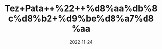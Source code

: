 ---
title: 'Tez+Pata++%22++%d8%aa%db%8c%d8%b2+%d9%be%d8%a7%d8%aa'
date: '2022-11-24' 
metatag: '' 
inventory: '0' 
draft: false 
# meta description 
shortDescripton: '+Bay+Leaves+%22+Tezpatta+has+been+studied+to+reduce+the+bad+cholesterol+that+is+LDL-cholesterol+and+increase+good+HDL+cholesterol+and+reduce+triglycerides.+Therefore%2c+it+may+help+in+reducing+the+risk+of+heart+diseases'
description: 'Spices+%d9%85%d8%b5%d8%a7%d9%84%d8%ad%db%92'
longdescription: ''
tags: ''
brand: ''
subCategory: ''
unit: '10 gm-Pk'
sellCount: '0'
featured: False
# product Price
price: '20.0'
# Product Short Description
shortDescription: '+Bay+Leaves+%22+Tezpatta+has+been+studied+to+reduce+the+bad+cholesterol+that+is+LDL-cholesterol+and+increase+good+HDL+cholesterol+and+reduce+triglycerides.+Therefore%2c+it+may+help+in+reducing+the+risk+of+heart+diseases'
productID: '1BA4CB7D-1029-ED11-9968-005056B3A416'
type: 'products'
category: 'Spices+%d9%85%d8%b5%d8%a7%d9%84%d8%ad%db%92' 
thumnailproduct: 'https://eraconnect.blob.core.windows.net/product-images/aminsaddiquidawakhana/1BA4CB7D-1029-ED11-9968-005056B3A416.webp' 
images:
  - image: 'https://eraconnect.blob.core.windows.net/product-images/aminsaddiquidawakhana/1BA4CB7D-1029-ED11-9968-005056B3A416.webp'  
Variants:
---